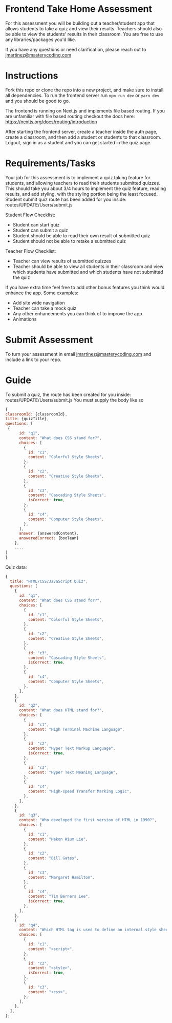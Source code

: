 # Frontend Take Home Assessment

For this assessment you will be building out a teacher/student app that allows students to take a quiz and view their results. Teachers should also be able to view the students' results in their classroom. You are free to use any libraries/packages you'd like.

If you have any questions or need clarification, please reach out to jmartinez@masterycoding.com

# Instructions

Fork this repo or clone the repo into a new project, and make sure to install all dependencies. To run the frontend server run `npm run dev` or `yarn dev` and you should be good to go.

The frontend is running on Next.js and implements file based routing. If you are unfamiliar with file based routing checkout the docs here: https://nextjs.org/docs/routing/introduction

After starting the frontend server, create a teacher inside the auth page, create a classroom, and then add a student or students to that classroom. Logout, sign in as a student and you can get started in the quiz page.

# Requirements/Tasks

Your job for this assessment is to implement a quiz taking feature for students, and allowing teachers to read their students submitted quizzes. This should take you about 3/4 hours to implement the quiz feature, reading results, and add styling, with the styling portion being the least focused. Student submit quiz route has been added for you inside: routes/UPDATE/Users/submit.js

Student Flow Checklist:

- Student can start quiz
- Student can submit a quiz
- Student should be able to read their own result of submitted quiz
- Student should not be able to retake a submitted quiz

Teacher Flow Checklist:

- Teacher can view results of submitted quizzes
- Teacher should be able to view all students in their classroom and view which students have submitted and which students have not submitted the quiz

If you have extra time feel free to add other bonus features you think would enhance the app. Some examples:

- Add site wide navigation
- Teacher can take a mock quiz
- Any other enhancements you can think of to improve the app.
- Animations

# Submit Assessment

To turn your assessment in email jmartinez@masterycoding.com and include a link to your repo.

# Guide

To submit a quiz, the route has been created for you inside: routes/UPDATE/Users/submit.js
You must supply the body like so

```javascript
{
classroomId: {classroomId},
title: {quizTitle},
questions: [
 {
      id: "q1",
      content: "What does CSS stand for?",
      choices: [
        {
          id: "c1",
          content: "Colorful Style Sheets",
        },
        {
          id: "c2",
          content: "Creative Style Sheets",
        },
        {
          id: "c3",
          content: "Cascading Style Sheets",
          isCorrect: true,
        },
        {
          id: "c4",
          content: "Computer Style Sheets",
        },
      ],
	  answer: {answeredContent},
	  answeredCorrect: {boolean}
    },
	....
]
}
```

Quiz data:

```javascript
{
  title: "HTML/CSS/JavaScript Quiz",
  questions: [
    {
      id: "q1",
      content: "What does CSS stand for?",
      choices: [
        {
          id: "c1",
          content: "Colorful Style Sheets",
        },
        {
          id: "c2",
          content: "Creative Style Sheets",
        },
        {
          id: "c3",
          content: "Cascading Style Sheets",
          isCorrect: true,
        },
        {
          id: "c4",
          content: "Computer Style Sheets",
        },
      ],
    },
    {
      id: "q2",
      content: "What does HTML stand for?",
      choices: [
        {
          id: "c1",
          content: "High Terminal Machine Language",
        },
        {
          id: "c2",
          content: "Hyper Text Markup Language",
          isCorrect: true,
        },
        {
          id: "c3",
          content: "Hyper Text Meaning Language",
        },
        {
          id: "c4",
          content: "High-speed Transfer Marking Logic",
        },
      ],
    },
    {
      id: "q3",
      content: "Who developed the first version of HTML in 1990?",
      choices: [
        {
          id: "c1",
          content: "Hakon Wium Lie",
        },
        {
          id: "c2",
          content: "Bill Gates",
        },
        {
          id: "c3",
          content: "Margaret Hamilton",
        },
        {
          id: "c4",
          content: "Tim Berners Lee",
          isCorrect: true,
        },
      ],
    },
    {
      id: "q4",
      content: "Which HTML tag is used to define an internal style sheet?",
      choices: [
        {
          id: "c1",
          content: "<script>",
        },
        {
          id: "c2",
          content: "<style>",
          isCorrect: true,
        },
        {
          id: "c3",
          content: "<css>",
        },
      ],
    },
  ],
};

```
